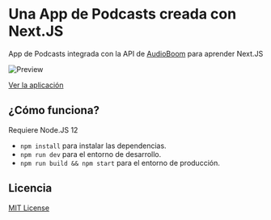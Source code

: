 # Una App de Podcasts creada con Next.JS

App de Podcasts integrada con la API de [AudioBoom](https://github.com/audioBoom/api) para aprender Next.JS

![Preview](.readme-static/preview.png)

[Ver la aplicación](https://the-podcasts.now.sh/)

## ¿Cómo funciona?

Requiere Node.JS 12

- `npm install` para instalar las dependencias.
- `npm run dev` para el entorno de desarrollo.
- `npm run build && npm start` para el entorno de producción.

## Licencia

[MIT License](LICENSE)
